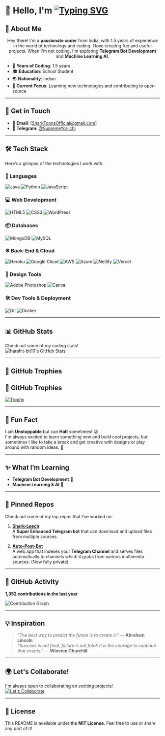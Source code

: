 # <div>👋 Hello, I'm <a href="https://github.com/harshit-bit10"><img src="https://readme-typing-svg.demolab.com?font=Fira+Code&weight=5000&size=25&duration=4000&pause=1000&color=F70000&width=435&lines=Harshit!✨" alt="Typing SVG" /></a></div>

## 🌟 About Me
<div align="center">
  Hey there! I'm a <strong>passionate coder</strong> from India, with 1.5 years of experience in the world of technology and coding. I love creating fun and useful projects. When I'm not coding, I'm exploring <strong>Telegram Bot Development</strong> and <strong>Machine Learning AI</strong>.
</div>

- 💼 **Years of Coding**: 1.5 years
- 🎓 **Education**: School Student
- 🌏 **Nationality**: Indian
- 🚀 **Current Focus**: Learning new technologies and contributing to open-source

---

## 💬 Get in Touch

- 📧 **Email**: [SharkToonsOfficial@gmail.com]  
- 📱 **Telegram**: [@SupremeYoriichi](https://t.me/SupremeYoriichi)  

---

## 🛠️ Tech Stack

Here’s a glimpse of the technologies I work with:

### 🔧 **Languages**  
<p>
  <img src="https://img.shields.io/badge/Java-007396?style=flat&logo=java" alt="Java"/>
  <img src="https://img.shields.io/badge/Python-3776AB?style=flat&logo=python" alt="Python"/>
  <img src="https://img.shields.io/badge/JavaScript-F7DF1E?style=flat&logo=javascript" alt="JavaScript"/>
</p>

### 💻 **Web Development**  
<p>
  <img src="https://img.shields.io/badge/HTML5-E34F26?style=flat&logo=html5" alt="HTML5"/>
  <img src="https://img.shields.io/badge/CSS3-1572B6?style=flat&logo=css3" alt="CSS3"/>
  <img src="https://img.shields.io/badge/WordPress-21759B?style=flat&logo=wordpress" alt="WordPress"/>
</p>

### 📦 **Databases**  
<p>
  <img src="https://img.shields.io/badge/MongoDB-47A248?style=flat&logo=mongodb" alt="MongoDB"/>
  <img src="https://img.shields.io/badge/MySQL-4479A1?style=flat&logo=mysql" alt="MySQL"/>
</p>

### ⚙️ **Back-End & Cloud**  
<p>
  <img src="https://img.shields.io/badge/Heroku-430098?style=flat&logo=heroku" alt="Heroku"/>
  <img src="https://img.shields.io/badge/Google%20Cloud-4285F4?style=flat&logo=google-cloud" alt="Google Cloud"/>
  <img src="https://img.shields.io/badge/AWS-232F3E?style=flat&logo=amazon-aws" alt="AWS"/>
  <img src="https://img.shields.io/badge/Azure-0078D4?style=flat&logo=microsoft-azure" alt="Azure"/>
  <img src="https://img.shields.io/badge/Netlify-00C7B7?style=flat&logo=netlify" alt="Netlify"/>
  <img src="https://img.shields.io/badge/Vercel-000000?style=flat&logo=vercel" alt="Vercel"/>
</p>

### 🎨 **Design Tools**  
<p>
  <img src="https://img.shields.io/badge/Adobe%20Photoshop-31A8FF?style=flat&logo=adobe-photoshop" alt="Adobe Photoshop"/>
  <img src="https://img.shields.io/badge/Canva-00C4CC?style=flat&logo=canva" alt="Canva"/>
</p>

### 🛠️ **Dev Tools & Deployment**  
<p>
  <img src="https://img.shields.io/badge/Git-F05032?style=flat&logo=git" alt="Git"/>
  <img src="https://img.shields.io/badge/Docker-2496ED?style=flat&logo=docker" alt="Docker"/>
</p>

---

## 📊 GitHub Stats

Check out some of my coding stats!  
![harshit-bit10's GitHub Stats](https://github-readme-stats.vercel.app/api?username=harshit-bit10&count_private=true&show_icons=true&hide_title=true&hide=prs&theme=dark)

---

## 🎯 GitHub Trophies
## 🎯 GitHub Trophies

[![Trophy](https://github-profile-trophy.vercel.app/?username=harshit-bit10&theme=dark&no-frame=true&column=5)](https://github.com/harshit-bit10)

---

## 💬 Fun Fact

I am **Unstoppable** but can **Halt** sometimes! 😜   
I'm always excited to learn something new and build cool projects, but sometimes I like to take a break and get creative with designs or play around with random ideas. 🔮

---

## ✨ What I’m Learning

- **Telegram Bot Development** 📱  
- **Machine Learning & AI** 🤖

---

## 📌 Pinned Repos

Check out some of my top repos that I’ve worked on:

1. **[Shark-Leech](https://github.com/harshit-bit10/SharkLeech)**  
   A **Super Enhanced Telegram bot** that can download and upload files from multiple sources.

2. **[Auto-Post-Bot](https://github.com/harshit-bit10/Auto-Post-bot)**  
   A web app that indexes your **Telegram Channel** and serves files automatically to channels which it grabs from various multimedia sources. (Now fully private)

---

## 🏅 GitHub Activity

**1,352 contributions in the last year**  

![Contribution Graph](https://activity-graph.herokuapp.com/graph?username=harshit-bit10&bg_color=1a1b27&color=ffffff&line=fcfcfc&point=ff0000&area=true)

---

## 💡 Inspiration

> _"The best way to predict the future is to create it."_ — **Abraham Lincoln**  
> _"Success is not final, failure is not fatal: It is the courage to continue that counts."_ — **Winston Churchill**

---

## 🌍 Let's Collaborate!

I'm always open to collaborating on exciting projects!  
[![Let's Collaborate](https://img.shields.io/badge/Collaborate-Open-blue?style=for-the-badge)](https://github.com/harshit-bit10)

---

## 📜 License

This README is available under the **MIT License**. Feel free to use or share any part of it!
